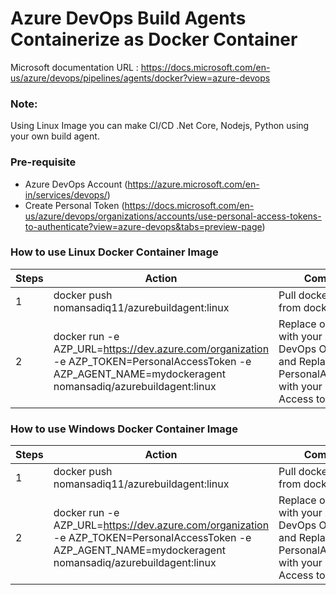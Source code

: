 # Azure DevOps Build Agents Containerize as Docker Container

Microsoft documentation URL : https://docs.microsoft.com/en-us/azure/devops/pipelines/agents/docker?view=azure-devops

### Note:

Using Linux Image you can make CI/CD .Net Core, Nodejs, Python using your own build agent. 

### Pre-requisite

- Azure DevOps Account (https://azure.microsoft.com/en-in/services/devops/)
- Create Personal Token (https://docs.microsoft.com/en-us/azure/devops/organizations/accounts/use-personal-access-tokens-to-authenticate?view=azure-devops&tabs=preview-page)


### How to use Linux Docker Container Image

| Steps      | Action | Comments |
| ------------- | ------------- | ------------- | 
| 1       | docker push nomansadiq11/azurebuildagent:linux   | Pull docker image from docker hub |
| 2 | docker run -e AZP_URL=https://dev.azure.com/organization -e AZP_TOKEN=PersonalAccessToken -e AZP_AGENT_NAME=mydockeragent nomansadiq/azurebuildagent:linux  | Replace organization with your Azure DevOps Organization and Replace PersonalAccessToken with your Personal Access token |





### How to use Windows Docker Container Image

| Steps      | Action | Comments |
| ------------- | ------------- | ------------- | 
| 1       | docker push nomansadiq11/azurebuildagent:linux   | Pull docker image from docker hub |
| 2 | docker run -e AZP_URL=https://dev.azure.com/organization -e AZP_TOKEN=PersonalAccessToken -e AZP_AGENT_NAME=mydockeragent nomansadiq/azurebuildagent:linux  | Replace organization with your Azure DevOps Organization and Replace PersonalAccessToken with your Personal Access token |


